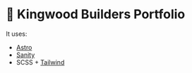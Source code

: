 # 🏡 Kingwood Builders Portfolio
It uses:
- [Astro](https://astro.build/)
- [Sanity](https://sanity.io/)
- SCSS + [Tailwind](https://tailwindcss.com/)